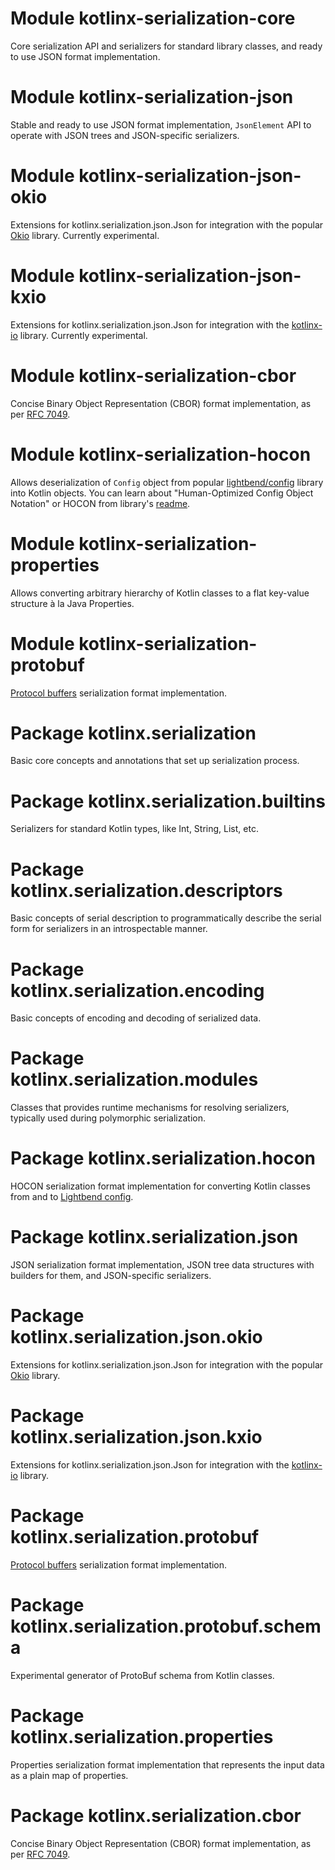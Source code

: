 # Module kotlinx-serialization-core
Core serialization API and serializers for standard library classes, and ready to use JSON
format implementation.

# Module kotlinx-serialization-json
Stable and ready to use JSON format implementation, `JsonElement` API to operate with JSON trees and JSON-specific serializers.

# Module kotlinx-serialization-json-okio
Extensions for kotlinx.serialization.json.Json for integration with the popular [Okio](https://square.github.io/okio/) library.
Currently experimental.

# Module kotlinx-serialization-json-kxio
Extensions for kotlinx.serialization.json.Json for integration with the [kotlinx-io](https://github.com/Kotlin/kotlinx-io) library.
Currently experimental.

# Module kotlinx-serialization-cbor
Concise Binary Object Representation (CBOR) format implementation, as per [RFC 7049](https://tools.ietf.org/html/rfc7049).

# Module kotlinx-serialization-hocon
Allows deserialization of `Config` object from popular [lightbend/config](https://github.com/lightbend/config) library 
into Kotlin objects.
You can learn about "Human-Optimized Config Object Notation" or HOCON from library's [readme](https://github.com/lightbend/config#using-hocon-the-json-superset).

# Module kotlinx-serialization-properties
Allows converting arbitrary hierarchy of Kotlin classes to a flat key-value structure à la Java Properties.

# Module kotlinx-serialization-protobuf
[Protocol buffers](https://protobuf.dev/) serialization format implementation.

# Package kotlinx.serialization
Basic core concepts and annotations that set up serialization process.

# Package kotlinx.serialization.builtins
Serializers for standard Kotlin types, like Int, String, List, etc.

# Package kotlinx.serialization.descriptors
Basic concepts of serial description to programmatically describe the serial form for serializers 
in an introspectable manner.

# Package kotlinx.serialization.encoding
Basic concepts of encoding and decoding of serialized data.

# Package kotlinx.serialization.modules
Classes that provides runtime mechanisms for resolving serializers, typically used during polymorphic serialization.

# Package kotlinx.serialization.hocon
HOCON serialization format implementation for converting Kotlin classes from and to [Lightbend config](https://github.com/lightbend/config).

# Package kotlinx.serialization.json
JSON serialization format implementation, JSON tree data structures with builders for them,
and JSON-specific serializers.

# Package kotlinx.serialization.json.okio
Extensions for kotlinx.serialization.json.Json for integration with the popular [Okio](https://square.github.io/okio/) library.

# Package kotlinx.serialization.json.kxio
Extensions for kotlinx.serialization.json.Json for integration with the [kotlinx-io](https://github.com/Kotlin/kotlinx-io) library.

# Package kotlinx.serialization.protobuf
[Protocol buffers](https://protobuf.dev/) serialization format implementation.

# Package kotlinx.serialization.protobuf.schema
Experimental generator of ProtoBuf schema from Kotlin classes.

# Package kotlinx.serialization.properties
Properties serialization format implementation that represents the input data as a plain map of properties.

# Package kotlinx.serialization.cbor
Concise Binary Object Representation (CBOR) format implementation, as per [RFC 7049](https://tools.ietf.org/html/rfc7049).
